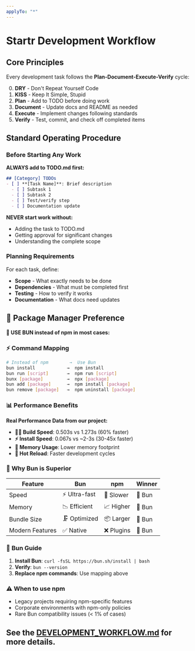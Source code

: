 ```yaml
---
applyTo: "*"
---
```

# Startr Development Workflow

## Core Principles

Every development task follows the **Plan-Document-Execute-Verify** cycle:

0. **DRY** - Don't Repeat Yourself Code
1. **KISS** - Keep It Simple, Stupid
2. **Plan** - Add to TODO before doing work
3. **Document** - Update docs and README as needed
4. **Execute** - Implement changes following standards
5. **Verify** - Test, commit, and check off completed items

## Standard Operating Procedure

### Before Starting Any Work

**ALWAYS add to TODO.md first:**

```markdown
## [Category] TODOs
- [ ] **[Task Name]**: Brief description
  - [ ] Subtask 1
  - [ ] Subtask 2
  - [ ] Test/verify step
  - [ ] Documentation update
```

**NEVER start work without:**
- Adding the task to TODO.md
- Getting approval for significant changes
- Understanding the complete scope

### Planning Requirements

For each task, define:
- **Scope** - What exactly needs to be done
- **Dependencies** - What must be completed first
- **Testing** - How to verify it works
- **Documentation** - What docs need updates

## 🚀 Package Manager Preference

**🥇 USE BUN instead of npm in most cases:**

### ⚡ **Command Mapping**
```bash
# Instead of npm        →  Use Bun
bun install            →  npm install
bun run [script]       →  npm run [script]  
bunx [package]         →  npx [package]
bun add [package]      →  npm install [package]
bun remove [package]   →  npm uninstall [package]
```

### 📊 **Performance Benefits**
**Real Performance Data from our project:**
- **🏃‍♂️ Build Speed**: 0.503s vs 1.273s (60% faster)
- **⚡ Install Speed**: 0.067s vs ~2-3s (30-45x faster)
- **💾 Memory Usage**: Lower memory footprint
- **🔄 Hot Reload**: Faster development cycles

### 🎯 **Why Bun is Superior**

| Feature | Bun | npm | Winner |
|---------|-----|-----|--------|
| Speed | ⚡ Ultra-fast | 🐌 Slower | 🥇 Bun |
| Memory | 📉 Efficient | 📈 Higher | 🥇 Bun |
| Bundle Size | 🗜️ Optimized | 📦 Larger | 🥇 Bun |
| Modern Features | ✅ Native | ❌ Plugins | 🥇 Bun |

### 🔧 **Bun Guide**
1. **Install Bun**: `curl -fsSL https://bun.sh/install | bash`
2. **Verify**: `bun --version` 
3. **Replace npm commands**: Use mapping above

### ⚠️ **When to use npm**
- Legacy projects requiring npm-specific features
- Corporate environments with npm-only policies
- Rare Bun compatibility issues (< 1% of cases)

## See the [DEVELOPMENT_WORKFLOW.md](docs/DEVELOPMENT_WORKFLOW.md) for more details.